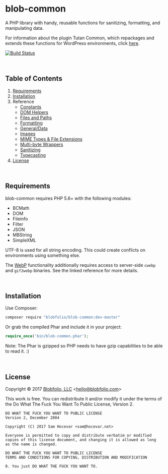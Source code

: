 # blob-common

A PHP library with handy, reusable functions for sanitizing, formatting, and manipulating data.

For information about the plugin Tutan Common, which repackages and extends these functions for WordPress environments, click [here](https://github.com/Blobfolio/blob-common/tree/master/wp/).

[![Build Status](https://travis-ci.org/Blobfolio/blob-common.svg?branch=master)](https://travis-ci.org/Blobfolio/blob-common)

&nbsp;

## Table of Contents

1. [Requirements](#requirements)
2. [Installation](#installation)
3. Reference
   * [Constants](https://github.com/Blobfolio/blob-common/blob/master/docs/CONSTANTS.md)
   * [DOM Helpers](https://github.com/Blobfolio/blob-common/blob/master/docs/DOM.md)
   * [Files and Paths](https://github.com/Blobfolio/blob-common/blob/master/docs/FILE.md)
   * [Formatting](https://github.com/Blobfolio/blob-common/blob/master/docs/FORMAT.md)
   * [General/Data](https://github.com/Blobfolio/blob-common/blob/master/docs/DATA.md)
   * [Images](https://github.com/Blobfolio/blob-common/blob/master/docs/IMAGE.md)
   * [MIME Types & File Extensions](https://github.com/Blobfolio/blob-common/blob/master/docs/MIME.md)
   * [Multi-byte Wrappers](https://github.com/Blobfolio/blob-common/blob/master/docs/MB.md)
   * [Sanitizing](https://github.com/Blobfolio/blob-common/blob/master/docs/SANITIZE.md)
   * [Typecasting](https://github.com/Blobfolio/blob-common/blob/master/docs/CAST.md)
4. [License](#license)

&nbsp;

## Requirements

blob-common requires PHP 5.6+ with the following modules:

 * BCMath
 * DOM
 * Fileinfo
 * Filter
 * JSON
 * MBString
 * SimpleXML

UTF-8 is used for all string encoding. This could create conflicts on environments using something else.

The [WebP](https://github.com/Blobfolio/blob-common/blob/master/docs/IMAGE.md) functionality additionally requires access to server-side `cwebp` and `gif2webp` binaries. See the linked reference for more details.

&nbsp;

## Installation

Use Composer:

```bash
composer require "blobfolio/blob-common:dev-master"
```

Or grab the compiled Phar and include it in your project:

```php
require_once('bin/blob-common.phar');
```

Note: The Phar is gzipped so PHP needs to have gzip capabilities to be able to read it. :)

&nbsp;

## License

Copyright © 2017 [Blobfolio, LLC](https://blobfolio.com) &lt;hello@blobfolio.com&gt;

This work is free. You can redistribute it and/or modify it under the terms of the Do What The Fuck You Want To Public License, Version 2.

    DO WHAT THE FUCK YOU WANT TO PUBLIC LICENSE
    Version 2, December 2004
    
    Copyright (C) 2017 Sam Hocevar <sam@hocevar.net>
    
    Everyone is permitted to copy and distribute verbatim or modified
    copies of this license document, and changing it is allowed as long
    as the name is changed.
    
    DO WHAT THE FUCK YOU WANT TO PUBLIC LICENSE
    TERMS AND CONDITIONS FOR COPYING, DISTRIBUTION AND MODIFICATION
    
    0. You just DO WHAT THE FUCK YOU WANT TO.
